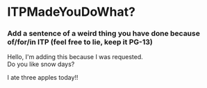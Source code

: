 # ITPMadeYouDoWhat?

### Add a sentence of a weird thing you have done because of/for/in ITP (feel free to lie, keep it PG-13) 

Hello, I'm adding this because I was requested.  
Do you like snow days?

I ate three apples today!!
